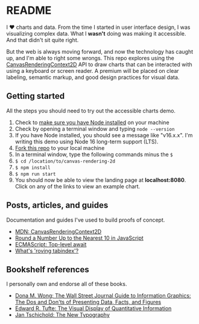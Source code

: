 # README

I ❤️ charts and data. From the time I started in user interface design, I was visualizing complex data. What I **wasn't** doing was making it accessible. And that didn't sit quite right.

But the web is always moving forward, and now the technology has caught up, and I'm able to right some wrongs. This repo explores using the [CanvasRenderingContext2D](https://developer.mozilla.org/en-US/docs/Web/API/CanvasRenderingContext2D) API to draw charts that can be interacted with using a keyboard or screen reader. A premium will be placed on clear labeling, semantic markup, and good design practices for visual data.

## Getting started
All the steps you should need to try out the accessible charts demo.

1. Check to [make sure you have Node installed](https://nodejs.org/en/download/) on your machine
2. Check by opening a terminal window and typing `node --version`
3. If you have Node installed, you should see a message like "v16.x.x". I'm writing this demo using Node 16 long-term support (LTS).
4. [Fork this repo](https://github.com/1Copenut/canvas-rendering-2d/fork) to your local machine
5. In a terminal window, type the following commands minus the `$`
6. `$ cd /location/to/canvas-rendering-2d`
7. `$ npm install`
8. `$ npm run start`
9. You should now be able to view the landing page at **localhost:8080**. Click on any of the links to view an example chart.

## Posts, articles, and guides
Documentation and guides I've used to build proofs of concept.

* [MDN: CanvasRenderingContext2D](https://developer.mozilla.org/en-US/docs/Web/API/CanvasRenderingContext2D)
* [Round a Number Up to the Nearest 10 in JavaScript](https://bobbyhadz.com/blog/javascript-round-number-up-to-nearest-ten)
* [ECMAScript: Top-level await](https://blog.saeloun.com/2021/11/25/ecmascript-top-level-await)
* [What's 'roving tabindex'?](https://www.stefanjudis.com/today-i-learned/roving-tabindex/)

## Bookshelf references
I personally own and endorse all of these books.

* [Dona M. Wong: The Wall Street Journal Guide to Information Graphics: The Dos and Don'ts of Presenting Data, Facts, and Figures](https://www.goodreads.com/book/show/6542897-the-wall-street-journal-guide-to-information-graphics)
* [Edward R. Tufte: The Visual Display of Quantitative Information](https://www.goodreads.com/book/show/17744.The_Visual_Display_of_Quantitative_Information)
* [Jan Tschichold: The New Typography](https://www.goodreads.com/book/show/119149.The_New_Typography)

